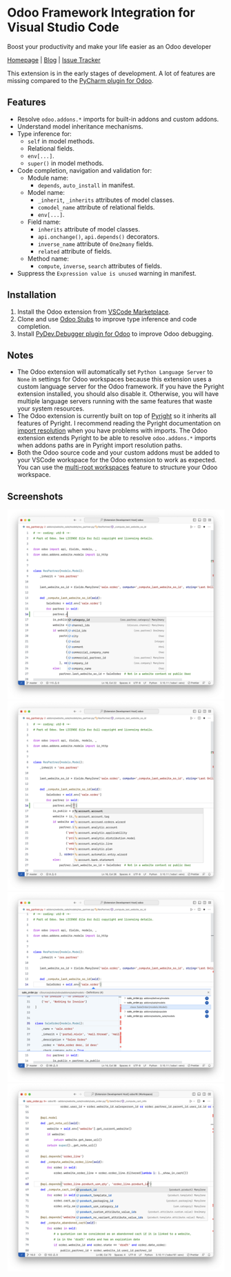# Odoo Framework Integration for Visual Studio Code

Boost your productivity and make your life easier as an Odoo developer

[Homepage](https://odoo-ide.com) | [Blog](https://odoo-ide.com/blog) | [Issue Tracker](https://github.com/odoo-ide/vscode-odoo/issues)

This extension is in the early stages of development. A lot of features are missing compared to the [PyCharm plugin for Odoo](https://plugins.jetbrains.com/plugin/13499-odoo).

## Features
- Resolve `odoo.addons.*` imports for built-in addons and custom addons.
- Understand model inheritance mechanisms.
- Type inference for:
  - `self` in model methods.
  - Relational fields.
  - `env[...]`.
  - `super()` in model methods.
- Code completion, navigation and validation for:
  - Module name:
    - `depends`, `auto_install` in manifest.
  - Model name:
    - `_inherit`, `_inherits` attributes of model classes.
    - `comodel_name` attribute of relational fields.
    - `env[...]`.
  - Field name:
    - `inherits` attribute of model classes.
    - `api.onchange()`, `api.depends()` decorators.
    - `inverse_name` attribute of `One2many` fields.
    - `related` attribute of fields.
  - Method name:
    - `compute`, `inverse`, `search` attributes of fields.
- Suppress the `Expression value is unused` warning in manifest.

## Installation
1. Install the Odoo extension from [VSCode Marketplace](https://marketplace.visualstudio.com/items?itemName=trinhanhngoc.vscode-odoo).
2. Clone and use [Odoo Stubs](https://github.com/odoo-ide/odoo-stubs) to improve type inference and code completion.
3. Install [PyDev.Debugger plugin for Odoo](https://github.com/odoo-ide/pydevd-odoo) to improve Odoo debugging.

## Notes
- The Odoo extension will automatically set `Python Language Server` to `None` in settings for Odoo workspaces because this extension uses a custom language server for the Odoo framework. If you have the Pyright extension installed, you should also disable it. Otherwise, you will have multiple language servers running with the same features that waste your system resources.
- The Odoo extension is currently built on top of [Pyright](https://github.com/microsoft/pyright) so it inherits all features of Pyright. I recommend reading the Pyright documentation on [import resolution](https://microsoft.github.io/pyright/#/import-resolution) when you have problems with imports. The Odoo extension extends Pyright to be able to resolve `odoo.addons.*` imports when addons paths are in Pyright import resolution paths.
- Both the Odoo source code and your custom addons must be added to your VSCode workspace for the Odoo extension to work as expected. You can use the [multi-root workspaces](https://code.visualstudio.com/docs/editor/multi-root-workspaces) feature to structure your Odoo workspace.

## Screenshots
![Model member completion](images/model-member-completion.png)
![Model name completion](images/model-name-completion.png)
![Model name navigation](images/model-name-navigation.png)
![Field name completion](images/field-name-completion.png)

